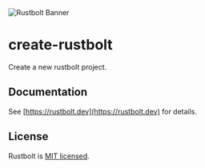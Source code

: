 <picture>
  <source media="(prefers-color-scheme: dark)" srcset="https://assets.rustbolt.dev/rustbolt/rustbolt-banner-plain-dark.png">
  <img alt="Rustbolt Banner" src="https://assets.rustbolt.dev/rustbolt/rustbolt-banner-plain-light.png">
</picture>

# create-rustbolt

Create a new rustbolt project.

## Documentation

See [https://rustbolt.dev](https://rustbolt.dev) for details.

## License

Rustbolt is [MIT licensed](https://github.com/khulnasoft/rustbolt/blob/main/LICENSE).
